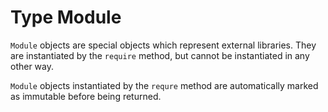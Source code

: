 # Type Module

`Module` objects are special objects which represent external libraries. They are instantiated by the `require` method, but cannot be instantiated in any other way.

`Module` objects instantiated by the `requre` method are automatically marked as immutable before being returned.
